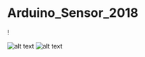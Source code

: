 # Arduino_Sensor_2018
!

![alt text](C:/Users/Fluffy/Documents/Epitech/Sensors/Side.jpg)
![alt text](C:/Users/Fluffy/Documents/Epitech/Sensors/Up.jpg)
